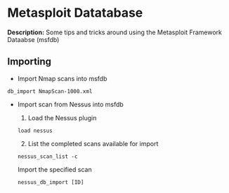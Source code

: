 # Metasploit Datatabase

**Description:** Some tips and tricks around using the Metasploit Framework Dataabse (msfdb) 

## Importing 

* Import Nmap scans into msfdb 

```db_import NmapScan-1000.xml```

* Import scan from Nessus into msfdb

  1. Load the Nessus plugin 

  ```load nessus```

  2. List the completed scans available for import

  ```nessus_scan_list -c```

  Import the specified scan

  ```nessus_db_import [ID]```
